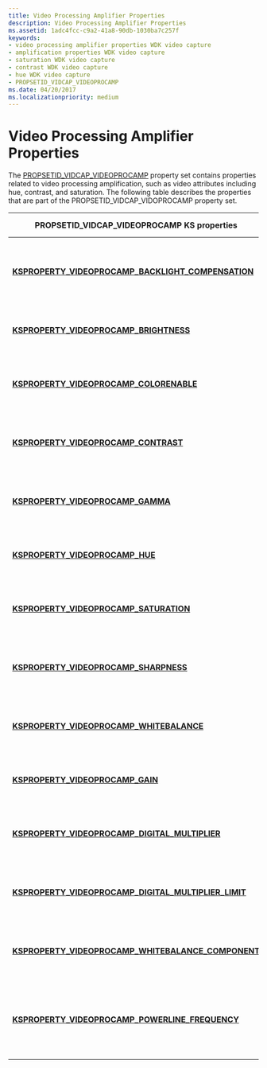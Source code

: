 ```yaml
---
title: Video Processing Amplifier Properties
description: Video Processing Amplifier Properties
ms.assetid: 1adc4fcc-c9a2-41a8-90db-1030ba7c257f
keywords:
- video processing amplifier properties WDK video capture
- amplification properties WDK video capture
- saturation WDK video capture
- contrast WDK video capture
- hue WDK video capture
- PROPSETID_VIDCAP_VIDEOPROCAMP
ms.date: 04/20/2017
ms.localizationpriority: medium
---
```


# Video Processing Amplifier Properties


The [PROPSETID\_VIDCAP\_VIDEOPROCAMP](./propsetid-vidcap-videoprocamp.md) property set contains properties related to video processing amplification, such as video attributes including hue, contrast, and saturation. The following table describes the properties that are part of the PROPSETID\_VIDCAP\_VIDOPROCAMP property set.

<table>
<colgroup>
<col width="50%" />
<col width="50%" />
</colgroup>
<thead>
<tr class="header">
<th>PROPSETID_VIDCAP_VIDEOPROCAMP KS properties</th>
<th>Property description</th>
</tr>
</thead>
<tbody>
<tr class="odd">
<td><p><a href="/windows-hardware/drivers/stream/ksproperty-videoprocamp-backlight-compensation" data-raw-source="[&lt;strong&gt;KSPROPERTY_VIDEOPROCAMP_BACKLIGHT_COMPENSATION&lt;/strong&gt;](./ksproperty-videoprocamp-backlight-compensation.md)"><strong>KSPROPERTY_VIDEOPROCAMP_BACKLIGHT_COMPENSATION</strong></a></p></td>
<td><p>Controls a camera's backlight compensation setting.</p></td>
</tr>
<tr class="even">
<td><p><a href="/windows-hardware/drivers/stream/ksproperty-videoprocamp-brightness" data-raw-source="[&lt;strong&gt;KSPROPERTY_VIDEOPROCAMP_BRIGHTNESS&lt;/strong&gt;](./ksproperty-videoprocamp-brightness.md)"><strong>KSPROPERTY_VIDEOPROCAMP_BRIGHTNESS</strong></a></p></td>
<td><p>Controls a camera's brightness.</p></td>
</tr>
<tr class="odd">
<td><p><a href="/windows-hardware/drivers/stream/ksproperty-videoprocamp-colorenable" data-raw-source="[&lt;strong&gt;KSPROPERTY_VIDEOPROCAMP_COLORENABLE&lt;/strong&gt;](./ksproperty-videoprocamp-colorenable.md)"><strong>KSPROPERTY_VIDEOPROCAMP_COLORENABLE</strong></a></p></td>
<td><p>Controls a camera's color enable setting.</p></td>
</tr>
<tr class="even">
<td><p><a href="/windows-hardware/drivers/stream/ksproperty-videoprocamp-contrast" data-raw-source="[&lt;strong&gt;KSPROPERTY_VIDEOPROCAMP_CONTRAST&lt;/strong&gt;](./ksproperty-videoprocamp-contrast.md)"><strong>KSPROPERTY_VIDEOPROCAMP_CONTRAST</strong></a></p></td>
<td><p>Controls a camera's luminance setting.</p></td>
</tr>
<tr class="odd">
<td><p><a href="/windows-hardware/drivers/stream/ksproperty-videoprocamp-gamma" data-raw-source="[&lt;strong&gt;KSPROPERTY_VIDEOPROCAMP_GAMMA&lt;/strong&gt;](./ksproperty-videoprocamp-gamma.md)"><strong>KSPROPERTY_VIDEOPROCAMP_GAMMA</strong></a></p></td>
<td><p>Controls a camera's gamut setting.</p></td>
</tr>
<tr class="even">
<td><p><a href="/windows-hardware/drivers/stream/ksproperty-videoprocamp-hue" data-raw-source="[&lt;strong&gt;KSPROPERTY_VIDEOPROCAMP_HUE&lt;/strong&gt;](./ksproperty-videoprocamp-hue.md)"><strong>KSPROPERTY_VIDEOPROCAMP_HUE</strong></a></p></td>
<td><p>Controls a camera's hue setting.</p></td>
</tr>
<tr class="odd">
<td><p><a href="/windows-hardware/drivers/stream/ksproperty-videoprocamp-saturation" data-raw-source="[&lt;strong&gt;KSPROPERTY_VIDEOPROCAMP_SATURATION&lt;/strong&gt;](./ksproperty-videoprocamp-saturation.md)"><strong>KSPROPERTY_VIDEOPROCAMP_SATURATION</strong></a></p></td>
<td><p>Controls a camera's chrominance setting.</p></td>
</tr>
<tr class="even">
<td><p><a href="/windows-hardware/drivers/stream/ksproperty-videoprocamp-sharpness" data-raw-source="[&lt;strong&gt;KSPROPERTY_VIDEOPROCAMP_SHARPNESS&lt;/strong&gt;](./ksproperty-videoprocamp-sharpness.md)"><strong>KSPROPERTY_VIDEOPROCAMP_SHARPNESS</strong></a></p></td>
<td><p>Controls a camera's sharpness setting.</p></td>
</tr>
<tr class="odd">
<td><p><a href="/windows-hardware/drivers/stream/ksproperty-videoprocamp-whitebalance" data-raw-source="[&lt;strong&gt;KSPROPERTY_VIDEOPROCAMP_WHITEBALANCE&lt;/strong&gt;](./ksproperty-videoprocamp-whitebalance.md)"><strong>KSPROPERTY_VIDEOPROCAMP_WHITEBALANCE</strong></a></p></td>
<td><p>Controls a camera's white balance setting.</p></td>
</tr>
<tr class="even">
<td><p><a href="/windows-hardware/drivers/stream/ksproperty-videoprocamp-gain" data-raw-source="[&lt;strong&gt;KSPROPERTY_VIDEOPROCAMP_GAIN&lt;/strong&gt;](./ksproperty-videoprocamp-gain.md)"><strong>KSPROPERTY_VIDEOPROCAMP_GAIN</strong></a></p></td>
<td><p>Controls a camera's gain setting.</p></td>
</tr>
<tr class="odd">
<td><p><a href="/windows-hardware/drivers/stream/ksproperty-videoprocamp-digital-multiplier" data-raw-source="[&lt;strong&gt;KSPROPERTY_VIDEOPROCAMP_DIGITAL_MULTIPLIER&lt;/strong&gt;](./ksproperty-videoprocamp-digital-multiplier.md)"><strong>KSPROPERTY_VIDEOPROCAMP_DIGITAL_MULTIPLIER</strong></a></p></td>
<td><p>Controls a camera's digital zoom multiplier.</p></td>
</tr>
<tr class="even">
<td><p><a href="/windows-hardware/drivers/stream/ksproperty-videoprocamp-digital-multiplier-limit" data-raw-source="[&lt;strong&gt;KSPROPERTY_VIDEOPROCAMP_DIGITAL_MULTIPLIER_LIMIT&lt;/strong&gt;](./ksproperty-videoprocamp-digital-multiplier-limit.md)"><strong>KSPROPERTY_VIDEOPROCAMP_DIGITAL_MULTIPLIER_LIMIT</strong></a></p></td>
<td><p>Controls the upper limit of a camera's digital zoom.</p></td>
</tr>
<tr class="odd">
<td><p><a href="/windows-hardware/drivers/stream/ksproperty-videoprocamp-whitebalance-component" data-raw-source="[&lt;strong&gt;KSPROPERTY_VIDEOPROCAMP_WHITEBALANCE_COMPONENT&lt;/strong&gt;](./ksproperty-videoprocamp-whitebalance-component.md)"><strong>KSPROPERTY_VIDEOPROCAMP_WHITEBALANCE_COMPONENT</strong></a></p></td>
<td><p>Controls a camera's white balance setting.</p></td>
</tr>
<tr class="even">
<td><p><a href="/windows-hardware/drivers/stream/ksproperty-videoprocamp-powerline-frequency" data-raw-source="[&lt;strong&gt;KSPROPERTY_VIDEOPROCAMP_POWERLINE_FREQUENCY&lt;/strong&gt;](./ksproperty-videoprocamp-powerline-frequency.md)"><strong>KSPROPERTY_VIDEOPROCAMP_POWERLINE_FREQUENCY</strong></a></p></td>
<td><p>Controls the powerline frequency of a camera's operating environment.</p></td>
</tr>
</tbody>
</table>

 

